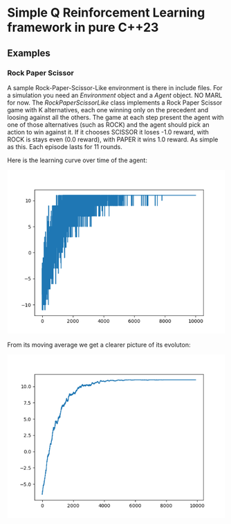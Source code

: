 # Simple Q Reinforcement Learning framework in pure C++23

## Examples

### Rock Paper Scissor

A sample Rock-Paper-Scissor-Like environment is there in include files.
For a simulation you need an $Environment$ object and a $Agent$ object. NO MARL for now.
The $RockPaperScissorLike$ class implements a Rock Paper Scissor game with K alternatives, each one winning only on the precedent and loosing against all the others.
The game at each step present the agent with one of those alternatives (such as ROCK) and the agent should pick an action to win against it.
If it chooses SCISSOR it loses -1.0 reward, with ROCK is stays even (0.0 reward), with PAPER it wins 1.0 reward. As simple as this.
Each episode lasts for 11 rounds.

Here is the learning curve over time of the agent:

![./examples/rock-paper-scissor-training-raw.png](./examples/rock-paper-scissor-training-raw.png)

From its moving average we get a clearer picture of its evoluton:

![./examples/rock-paper-scissor-training-ma.png](./examples/rock-paper-scissor-training-ma.png)
